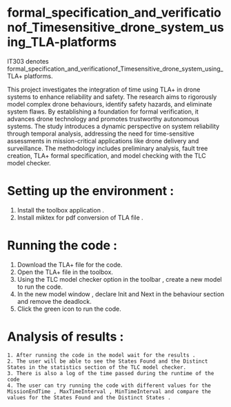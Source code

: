 # formal_specification_and_verificationof_Timesensitive_drone_system_using_TLA-platforms

IT303 denotes formal_specification_and_verificationof_Timesensitive_drone_system_using_TLA+ platforms.

This project investigates the integration of time using TLA+ in drone systems to enhance reliability and safety. The research aims to rigorously model complex drone behaviours, identify safety hazards, and eliminate system flaws. By establishing a foundation for formal verification, it advances drone technology and promotes trustworthy autonomous systems. The study introduces a dynamic perspective on system reliability through temporal analysis, addressing the need for time-sensitive assessments in mission-critical applications like drone delivery and surveillance. The methodology includes preliminary analysis, fault tree creation, TLA+ formal specification, and model checking with the TLC model checker.

# Setting up the environment :

  1. Install the toolbox application .
  2. Install miktex for pdf conversion of TLA file .

# Running the code : 
  1. Download the TLA+ file for the code.
  2. Open the TLA+ file in the toolbox.
  3. Using the TLC model checker option in the toolbar , create a new model to run the code.
  4. In the new model window , declare Init and Next in the behaviour section and remove the deadlock.
  5. Click the green icon to run the code.

# Analysis of results :
    1. After running the code in the model wait for the results .
    2. The user will be able to see the States Found and the Distinct States in the statistics section of the TLC model checker.
    3. There is also a log of the time passed during the runtime of the code
    4. The user can try running the code with different values for the MissionEndTime , MaxTimeInterval , MinTimeInterval and compare the values for the States Found and the Distinct States .
